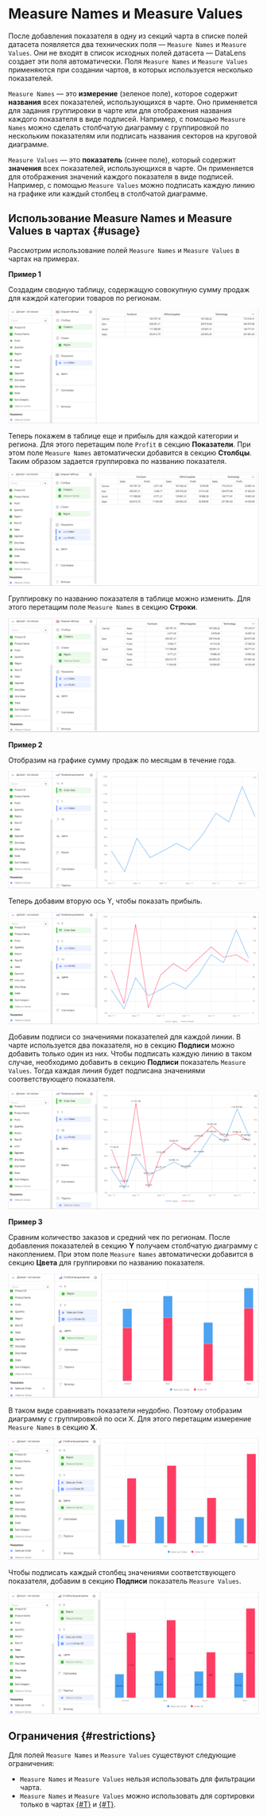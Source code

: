 # Measure Names и Measure Values

После добавления показателя в одну из секций чарта в списке полей датасета появляется два технических поля — `Measure Names` и `Measure Values`. Они не входят в список исходных полей датасета — DataLens создает эти поля автоматически. Поля `Measure Names` и `Measure Values` применяются при создании чартов, в которых используется несколько показателей.

`Measure Names` — это **измерение** (зеленое поле), которое содержит **названия** всех показателей, использующихся в чарте. Оно применяется для задания группировки в чарте или для отображения названия каждого показателя в виде подписей. Например, с помощью `Measure Names` можно сделать столбчатую диаграмму с группировкой по нескольким показателям или подписать названия секторов на круговой диаграмме.

`Measure Values` — это **показатель** (синее поле), который содержит **значения** всех показателей, использующихся в чарте. Он применяется для отображения значений каждого показателя в виде подписей. Например, с помощью `Measure Values` можно подписать каждую линию на графике или каждый столбец в столбчатой диаграмме.

## Использование Measure Names и Measure Values в чартах {#usage}

Рассмотрим использование полей `Measure Names` и `Measure Values` в чартах на примерах. 

**Пример 1**

Создадим сводную таблицу, содержащую совокупную сумму продаж для каждой категории товаров по регионам.

![image](../../_assets/datalens/concepts/measure-names-1.png)

Теперь покажем в таблице еще и прибыль для каждой категории и региона. Для этого перетащим поле `Profit` в секцию **Показатели**. При этом поле `Measure Names` автоматически добавится в секцию **Столбцы**. Таким образом задается группировка по названию показателя.

![image](../../_assets/datalens/concepts/measure-names-2.png)

Группировку по названию показателя в таблице можно изменить. Для этого перетащим поле `Measure Names` в секцию **Строки**.

![image](../../_assets/datalens/concepts/measure-names-3.png)

**Пример 2**

Отобразим на графике сумму продаж по месяцам в течение года.

![image](../../_assets/datalens/concepts/measure-values-1.png)

Теперь добавим вторую ось Y, чтобы показать прибыль.

![image](../../_assets/datalens/concepts/measure-values-2.png)

Добавим подписи со значениями показателей для каждой линии. В чарте используется два показателя, но в секцию **Подписи** можно добавить только один из них. Чтобы подписать каждую линию в таком случае, необходимо добавить в секцию **Подписи** показатель `Measure Values`. Тогда каждая линия будет подписана значениями соответствующего показателя.

![image](../../_assets/datalens/concepts/measure-values-3.png)

**Пример 3**

Сравним количество заказов и средний чек по регионам. После добавления показателей в секцию **Y** получаем столбчатую диаграмму с накоплением. При этом поле `Measure Names` автоматически добавится в секцию **Цвета** для группировки по названию показателя.

![image](../../_assets/datalens/concepts/measure-names-4.png)

В таком виде сравнивать показатели неудобно. Поэтому отобразим диаграмму с группировкой по оси X. Для этого перетащим измерение `Measure Names` в секцию **X**.

![image](../../_assets/datalens/concepts/measure-names-5.png)

Чтобы подписать каждый столбец значениями соответствующего показателя, добавим в секцию **Подписи** показатель `Measure Values`.

![image](../../_assets/datalens/concepts/measure-names-6.png)

## Ограничения {#restrictions}

Для полей `Measure Names` и `Measure Values` существуют следующие ограничения:

* `Measure Names` и `Measure Values` нельзя использовать для фильтрации чарта.
* `Measure Names` и `Measure Values` можно использовать для сортировки только в чартах [{#T}](../../visualization-ref/area-chart.md) и [{#T}](../../visualization-ref/normalized-area-chart.md).
